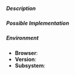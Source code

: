 <!--
Provide a general summary of the issue in the title above

This issue tracker is for bugs found within CryptoCaddy, as well as to request or recommend new features.

Please fill in as much of the template below as you're able to. 
-->

##### Description
<!--- Detailed description of the issue, change or addition that you are proposing -->

##### Possible Implementation
<!--- (Optional) Any ideas or recommendations for a solution  -->

##### Environment
<!---
(Optional) If this is a bug, include as many relevant details about the environment you
experienced the bug in to help aid in the process of tracking it down.
 -->
* **Browser**:
* **Version**:
* **Subsystem**:
